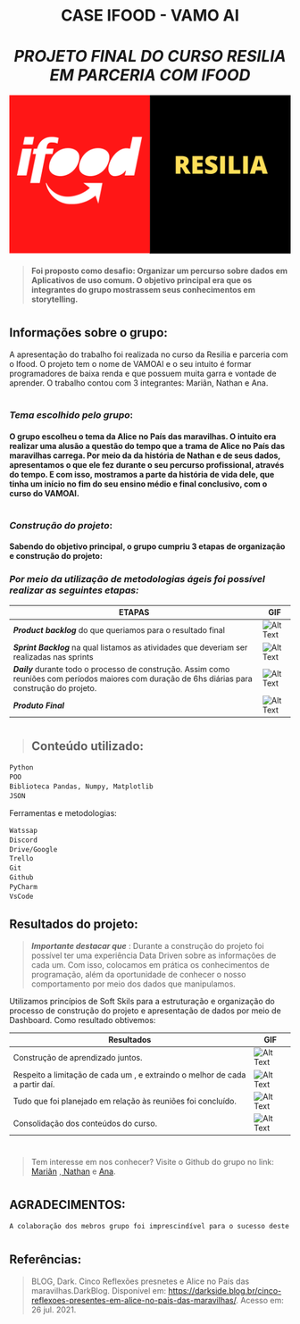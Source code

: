 # <h1 align="center"> CASE IFOOD - VAMO AI </h1> 
### <h1 align="center"> _PROJETO FINAL DO CURSO RESILIA EM PARCERIA COM IFOOD_ </h1> 

![alt text](RESILIA.png)

> #### Foi proposto como desafio: Organizar um percurso sobre dados em Aplicativos de uso comum. O objetivo principal era que os integrantes do grupo mostrassem seus conhecimentos em storytelling.

#

## Informações sobre o grupo: 

A apresentação do trabalho foi realizada no curso da Resilia e parceria com o Ifood. O projeto tem o nome de VAMOAI e o seu intuito é formar programadores de baixa renda e que possuem muita garra e vontade de aprender. O trabalho contou com 3 integrantes: Mariãn, Nathan e Ana. 

#

### _Tema escolhido pelo grupo_:
#### O grupo escolheu o tema da Alice no País das maravilhas. O intuito era realizar uma alusão a questão do tempo que a trama de Alice no País das maravilhas carrega. Por meio da da história de Nathan e de seus dados, apresentamos o que ele fez durante o seu percurso profissional, através do tempo. E com isso, mostramos a parte da história de vida dele, que tinha um início no fim do seu ensino médio e final conclusivo, com o curso do VAMOAI. 

#

### _Construção do projeto_:
#### Sabendo do objetivo principal, o grupo cumpriu 3 etapas de organização e construção do projeto:


### _**Por meio da utilização de metodologias ágeis foi possível realizar as seguintes etapas:**_ <center>



| ETAPAS | GIF |
| ------ | ------ |
| _**Product backlog**_ do que queriamos para o resultado final| ![Alt Text](https://thumbs.gfycat.com/HandmadeExemplaryHatchetfish-size_restricted.gif) |
| _**Sprint Backlog**_ na qual listamos as atividades que deveriam ser realizadas nas sprints | ![Alt Text](https://miro.com/blog/wp-content/uploads/2017/12/kanban_02.gif) |
| _**Daily**_ durante todo o processo de construção. Assim como reuniões com períodos maiores com duração de 6hs diárias para construção do projeto.| ![Alt Text](https://institutosupra.com.br/wp-content/uploads/2019/07/reuniao-750x400.png) |
| _**Produto Final**_| ![Alt Text](https://images.squarespace-cdn.com/content/v1/56d38f3b01dbae76ad97c26f/1552454997148-Y5B003O0HKQEFCFSHP6Z/scrummmm.gif?format=500w) |


#


>## Conteúdo utilizado:

```sh
Python
POO
Biblioteca Pandas, Numpy, Matplotlib
JSON
```

Ferramentas e metodologias:

```sh
Watssap
Discord
Drive/Google
Trello
Git
Github
PyCharm
VsCode
```

## Resultados do projeto:

> _**Importante destacar que**_ : Durante a construção do projeto foi possível ter uma experiência Data Driven sobre as informações de cada um. Com isso, colocamos em prática os conhecimentos de programação, além da oportunidade de conhecer o nosso comportamento por meio dos dados que manipulamos.


Utilizamos princípios de Soft Skils para a estruturação e organização do processo de construção do projeto e apresentação de dados por meio de Dashboard. Como resultado obtivemos:

| Resultados | GIF |
| ------ | ------ |
| Construção de aprendizado juntos.| ![Alt Text](https://4.bp.blogspot.com/-_U1102t56Kw/WIdXwtieMFI/AAAAAAAACtg/bgTUm6rhxhwsLTqBNy-te3DnTeB2xJdwQCLcB/s1600/giphy%2B%2528101%2529.gif) |
| Respeito a limitação de cada um , e extraindo o melhor de cada a partir daí. |  ![Alt Text](https://media.giphy.com/media/j01sl1K7r645q/giphy.gif) | |
| Tudo que foi planejado em relação às reuniões foi concluído.| ![Alt Text](https://pa1.narvii.com/6472/c7bfd6ced6015423f68dcfe3fc2e548f00b52a29_hq.gif) |
| Consolidação dos conteúdos do curso. |![Alt Text](https://harmoniaproducoes.blog.br/wp-content/uploads/2018/06/aplausos.gif)|

#

>Tem interesse em nos conhecer? Visite o Github do grupo no link: [ Mariãn](https://github.com/mariandocarmo) ,[ Nathan](https://github.com/nathan-cutrin) e [Ana](https://github.com/soaresana).

#


## AGRADECIMENTOS:
```sh
A colaboração dos mebros grupo foi imprescindível para o sucesso deste trabalho. Foi sensacional poder  conhecer a história de cada um e contar principalmente com a dedicação! Que este trabalho traga para o público muito conhecimento em relação a exploração de dados e a importância de se construir parcerias durante a vida! Foi incrível viver esta experiência de 6 meses e VamoAi! 
```

#

## Referências:
>BLOG, Dark. Cinco Reflexões presnetes e Alice no País das maravilhas.DarkBlog. Disponível em: <https://darkside.blog.br/cinco-reflexoes-presentes-em-alice-no-pais-das-maravilhas/>. Acesso em: 26 jul. 2021.



